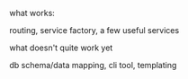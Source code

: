 what works:

routing,
service factory,
a few useful services

what doesn't quite work yet

db schema/data mapping,
cli tool,
templating
